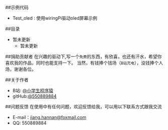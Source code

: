 ##示例代码
* Test_oled : 使用wiringPi驱动oled屏幕示例

##目录
* 暂未更新
    *  暂未更新
	
##捐助贡献者
在兴趣的驱动下,写一个`免费`的东西，有欣喜，也还有汗水，希望你喜欢我的作品，同时也能支持一下。
当然，有钱捧个钱场（`B站充电`），没钱捧个人场，谢谢各位。

##关于作者
* B站: [@小学生程序猿](https://space.bilibili.com/72716922)
* gitHub:[@550889884](https://github.com/550889884)

##问题反馈
在使用中有任何问题，欢迎反馈给我，可以用以下联系方式跟我交流

* E-mail：jiang.hannan@foxmail.com
* QQ: 550889884